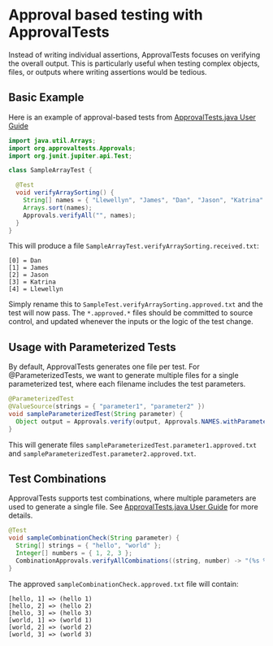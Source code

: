 # Approval based testing with ApprovalTests

Instead of writing individual assertions, ApprovalTests focuses on verifying the overall output. This is particularly useful when testing complex objects, files, or outputs where writing assertions would be tedious.

## Basic Example

Here is an example of approval-based tests from [ApprovalTests.java User Guide](https://github.com/approvals/ApprovalTests.Java/blob/master/README.md)

```java
import java.util.Arrays;
import org.approvaltests.Approvals;
import org.junit.jupiter.api.Test;

class SampleArrayTest {

  @Test
  void verifyArraySorting() {
    String[] names = { "Llewellyn", "James", "Dan", "Jason", "Katrina" };
    Arrays.sort(names);
    Approvals.verifyAll("", names);
  }
}
```

This will produce a file `SampleArrayTest.verifyArraySorting.received.txt`:

```
[0] = Dan
[1] = James
[2] = Jason
[3] = Katrina
[4] = Llewellyn
```

Simply rename this to `SampleTest.verifyArraySorting.approved.txt` and the test will now pass.
The `*.approved.*` files should be committed to source control, and updated whenever the inputs or the logic of the test change.

## Usage with Parameterized Tests

By default, ApprovalTests generates one file per test.
For @ParameterizedTests, we want to generate multiple files for a single parameterized test, where each filename includes the test parameters.

```java
@ParameterizedTest
@ValueSource(strings = { "parameter1", "parameter2" })
void sampleParameterizedTest(String parameter) {
  Object output = Approvals.verify(output, Approvals.NAMES.withParameters(parameter)); // ... your code goes here
}
```

This will generate files `sampleParameterizedTest.parameter1.approved.txt` and `sampleParameterizedTest.parameter2.approved.txt`.

## Test Combinations

ApprovalTests supports test combinations, where multiple parameters are used to generate a single file.
See [ApprovalTests.java User Guide](https://github.com/approvals/ApprovalTests.Java/blob/master/approvaltests/docs/README.md#test-combinations) for more details.

```java
@Test
void sampleCombinationCheck(String parameter) {
  String[] strings = { "hello", "world" };
  Integer[] numbers = { 1, 2, 3 };
  CombinationApprovals.verifyAllCombinations((string, number) -> "(%s %s)".formatted(string, number), strings, numbers);
}
```

The approved `sampleCombinationCheck.approved.txt` file will contain:

```
[hello, 1] => (hello 1)
[hello, 2] => (hello 2)
[hello, 3] => (hello 3)
[world, 1] => (world 1)
[world, 2] => (world 2)
[world, 3] => (world 3)
```
